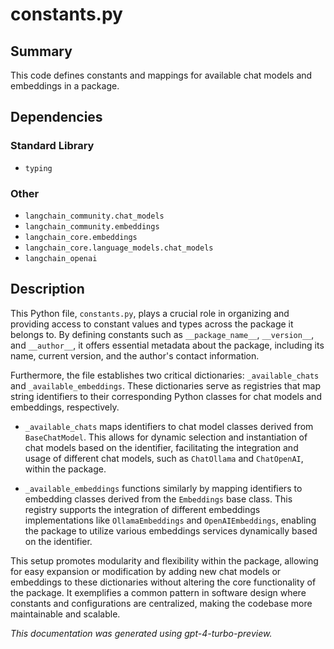 # constants.py

## Summary
This code defines constants and mappings for available chat models and embeddings in a package.

## Dependencies

### Standard Library
- `typing`

### Other
- `langchain_community.chat_models`
- `langchain_community.embeddings`
- `langchain_core.embeddings`
- `langchain_core.language_models.chat_models`
- `langchain_openai`

## Description
This Python file, `constants.py`, plays a crucial role in organizing and providing access to constant values and types across the package it belongs to. By defining constants such as `__package_name__`, `__version__`, and `__author__`, it offers essential metadata about the package, including its name, current version, and the author's contact information.

Furthermore, the file establishes two critical dictionaries: `_available_chats` and `_available_embeddings`. These dictionaries serve as registries that map string identifiers to their corresponding Python classes for chat models and embeddings, respectively.

- `_available_chats` maps identifiers to chat model classes derived from `BaseChatModel`. This allows for dynamic selection and instantiation of chat models based on the identifier, facilitating the integration and usage of different chat models, such as `ChatOllama` and `ChatOpenAI`, within the package.

- `_available_embeddings` functions similarly by mapping identifiers to embedding classes derived from the `Embeddings` base class. This registry supports the integration of different embeddings implementations like `OllamaEmbeddings` and `OpenAIEmbeddings`, enabling the package to utilize various embeddings services dynamically based on the identifier.

This setup promotes modularity and flexibility within the package, allowing for easy expansion or modification by adding new chat models or embeddings to these dictionaries without altering the core functionality of the package. It exemplifies a common pattern in software design where constants and configurations are centralized, making the codebase more maintainable and scalable.

*This documentation was generated using gpt-4-turbo-preview.*
